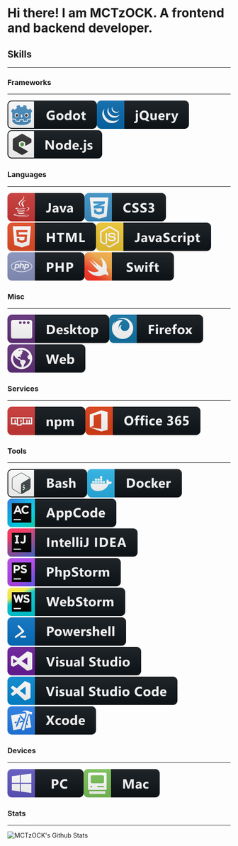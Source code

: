 # Hi there! I am MCTzOCK. A frontend and backend developer.

## Skills
___

### Frameworks
___


<img src="https://raw.githubusercontent.com/MikeCodesDotNET/ColoredBadges/master/svg/dev/frameworks/godot.svg"><img src="https://raw.githubusercontent.com/MikeCodesDotNET/ColoredBadges/master/svg/dev/frameworks/jquery.svg"><img src="https://raw.githubusercontent.com/MikeCodesDotNET/ColoredBadges/master/svg/dev/frameworks/nodejs_larger.svg">

### Languages
___

<img src="https://raw.githubusercontent.com/MikeCodesDotNET/ColoredBadges/master/svg/dev/languages/java.svg"><img src="https://raw.githubusercontent.com/MikeCodesDotNET/ColoredBadges/master/svg/dev/languages/css3.svg"><img src="https://raw.githubusercontent.com/MikeCodesDotNET/ColoredBadges/master/svg/dev/languages/html.svg"><img src="https://raw.githubusercontent.com/MikeCodesDotNET/ColoredBadges/master/svg/dev/languages/js.svg"><img src="https://raw.githubusercontent.com/MikeCodesDotNET/ColoredBadges/master/svg/dev/languages/php.svg"><img src="https://raw.githubusercontent.com/MikeCodesDotNET/ColoredBadges/master/svg/dev/languages/swift.svg">

### Misc
___

<img src="https://raw.githubusercontent.com/MikeCodesDotNET/ColoredBadges/master/svg/dev/misc/desktop.svg"><img src="https://raw.githubusercontent.com/MikeCodesDotNET/ColoredBadges/master/svg/dev/misc/firefox.svg"><img src="https://raw.githubusercontent.com/MikeCodesDotNET/ColoredBadges/master/svg/dev/misc/web.svg">

### Services
___

<img src="https://raw.githubusercontent.com/MikeCodesDotNET/ColoredBadges/master/svg/dev/services/npm.svg"><img src="https://raw.githubusercontent.com/MikeCodesDotNET/ColoredBadges/master/svg/dev/services/office_365.svg">

### Tools
___

<img src="https://raw.githubusercontent.com/MikeCodesDotNET/ColoredBadges/master/svg/dev/tools/bash.svg"><img src="https://raw.githubusercontent.com/MikeCodesDotNET/ColoredBadges/master/svg/dev/tools/docker.svg"><img src="https://raw.githubusercontent.com/MikeCodesDotNET/ColoredBadges/master/svg/dev/tools/jetbrains_appcode.svg"><img src="https://raw.githubusercontent.com/MikeCodesDotNET/ColoredBadges/master/svg/dev/tools/jetbrains_intellij.svg"><img src="https://raw.githubusercontent.com/MikeCodesDotNET/ColoredBadges/master/svg/dev/tools/jetbrains_phpstorm.svg"><img src="https://raw.githubusercontent.com/MikeCodesDotNET/ColoredBadges/master/svg/dev/tools/jetbrains_webstorm.svg"><img src="https://raw.githubusercontent.com/MikeCodesDotNET/ColoredBadges/master/svg/dev/tools/powershell.svg"><img src="https://raw.githubusercontent.com/MikeCodesDotNET/ColoredBadges/master/svg/dev/tools/visualstudio.svg"><img src="https://raw.githubusercontent.com/MikeCodesDotNET/ColoredBadges/master/svg/dev/tools/visualstudio_code.svg"><img src="https://raw.githubusercontent.com/MikeCodesDotNET/ColoredBadges/master/svg/dev/tools/xcode.svg">

### Devices
___

<img src="https://raw.githubusercontent.com/MikeCodesDotNET/ColoredBadges/master/svg/devices/pc.svg"><img src="https://raw.githubusercontent.com/MikeCodesDotNET/ColoredBadges/master/svg/devices/mac.svg">

### Stats
___

![MCTzOCK's Github Stats](https://github-readme-stats.vercel.app/api?username=MCTzOCK&count_private=true&show_icons=true&theme=radical)
